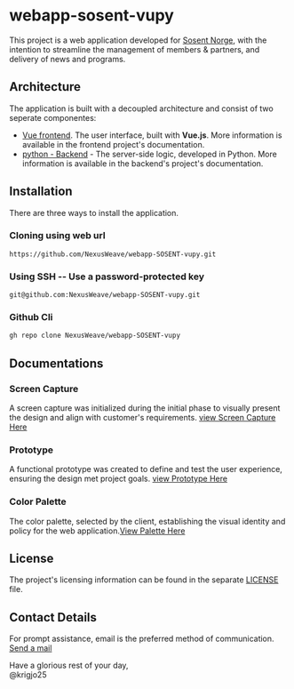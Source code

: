 #   webapp-sosent-vupy
This project is a web application developed for [Sosent Norge](https://sosent.no), with the intention to streamline the management of members & partners, and delivery of news and programs.


## Architecture
The application is built with a decoupled architecture and consist of two seperate componentes:
- [Vue frontend](./frontend/README.md). The user interface, built with **Vue.js**. More information is available in the frontend project's documentation.
- [python - Backend]() - The server-side logic, developed in Python. More information is available in the backend's project's documentation.

##   Installation
There are three ways to install the application.

### Cloning using web url
```
https://github.com/NexusWeave/webapp-SOSENT-vupy.git
```
### Using SSH -- Use a password-protected key
```ssh
git@github.com:NexusWeave/webapp-SOSENT-vupy.git
```
### Github Cli
```bash
gh repo clone NexusWeave/webapp-SOSENT-vupy
```

## Documentations

### Screen Capture
A screen capture was initialized during the initial phase to visually present the design and align with customer's requirements.
[view Screen Capture Here](./dokumentasjon/SkjermSkudd.pdf)

### Prototype
A functional prototype was created to define and test the user experience, ensuring the design met project goals. [view Prototype Here](./dokumentasjon/prototype/index.html)

### Color Palette
The color palette, selected by the client, establishing the visual identity and policy for the web application.[View Palette Here](./dokumentasjon/colour-palette-website-design.jpg)


##  License
The project's licensing information can be found in the separate [LICENSE](./license) file.

## Contact Details
For prompt assistance, email is the preferred method of communication. <a href="mailto:krigjo25@outlook.com">Send a mail</a>

Have a glorious rest of your day,<br>
@krigjo25

